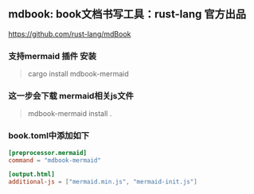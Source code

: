 ## mdbook: book文档书写工具：rust-lang 官方出品
https://github.com/rust-lang/mdBook

### 支持mermaid 插件 安装
> cargo install mdbook-mermaid  

### 这一步会下载 mermaid相关js文件
> mdbook-mermaid install .  

### book.toml中添加如下
```toml
[preprocessor.mermaid]
command = "mdbook-mermaid"

[output.html]
additional-js = ["mermaid.min.js", "mermaid-init.js"]
```